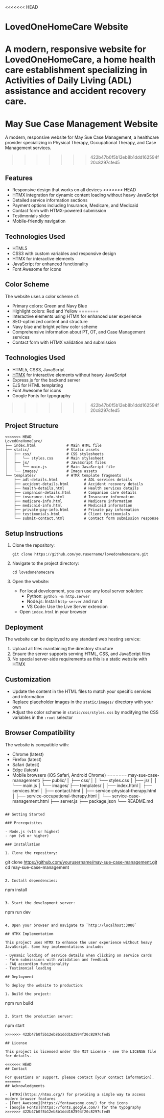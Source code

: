 <<<<<<< HEAD
# LovedOneHomeCare Website

A modern, responsive website for LovedOneHomeCare, a home health care establishment specializing in Activities of Daily Living (ADL) assistance and accident recovery care.
=======
# May Sue Case Management Website

A modern, responsive website for May Sue Case Management, a healthcare provider specializing in Physical Therapy, Occupational Therapy, and Case Management services.
>>>>>>> 422b47b0f5b12eb8b1ddd162594f20c8297cfed5

## Features

- Responsive design that works on all devices
<<<<<<< HEAD
- HTMX integration for dynamic content loading without heavy JavaScript
- Detailed service information sections
- Payment options including Insurance, Medicare, and Medicaid
- Contact form with HTMX-powered submission
- Testimonials slider
- Mobile-friendly navigation

## Technologies Used

- HTML5
- CSS3 with custom variables and responsive design
- HTMX for interactive elements
- JavaScript for enhanced functionality
- Font Awesome for icons

## Color Scheme

The website uses a color scheme of:
- Primary colors: Green and Navy Blue
- Highlight colors: Red and Yellow
=======
- Interactive elements using HTMX for enhanced user experience
- SEO-optimized content and structure
- Navy blue and bright yellow color scheme
- Comprehensive information about PT, OT, and Case Management services
- Contact form with HTMX validation and submission

## Technologies Used

- HTML5, CSS3, JavaScript
- [HTMX](https://htmx.org/) for interactive elements without heavy JavaScript
- Express.js for the backend server
- EJS for HTML templating
- Font Awesome for icons
- Google Fonts for typography
>>>>>>> 422b47b0f5b12eb8b1ddd162594f20c8297cfed5

## Project Structure

```
<<<<<<< HEAD
LovedOneHomeCare/
├── index.html              # Main HTML file
├── static/                 # Static assets
│   ├── css/                # CSS stylesheets
│   │   └── styles.css      # Main stylesheet
│   ├── js/                 # JavaScript files
│   │   └── main.js         # Main JavaScript file
│   └── images/             # Image assets
└── templates/              # HTMX template fragments
    ├── adl-details.html            # ADL services details
    ├── accident-details.html       # Accident recovery details
    ├── health-details.html         # Health services details
    ├── companion-details.html      # Companion care details
    ├── insurance-info.html         # Insurance information
    ├── medicare-info.html          # Medicare information
    ├── medicaid-info.html          # Medicaid information
    ├── private-pay-info.html       # Private pay information
    ├── testimonials.html           # Client testimonials
    └── submit-contact.html         # Contact form submission response
```

## Setup Instructions

1. Clone the repository:
   ```
   git clone https://github.com/yourusername/lovedonehomecare.git
   ```

2. Navigate to the project directory:
   ```
   cd lovedonehomecare
   ```

3. Open the website:
   - For local development, you can use any local server solution:
     - Python: `python -m http.server`
     - Node.js: Install `http-server` and run it
     - VS Code: Use the Live Server extension
   - Open `index.html` in your browser

## Deployment

The website can be deployed to any standard web hosting service:

1. Upload all files maintaining the directory structure
2. Ensure the server supports serving HTML, CSS, and JavaScript files
3. No special server-side requirements as this is a static website with HTMX

## Customization

- Update the content in the HTML files to match your specific services and information
- Replace placeholder images in the `static/images/` directory with your own
- Adjust the color scheme in `static/css/styles.css` by modifying the CSS variables in the `:root` selector

## Browser Compatibility

The website is compatible with:
- Chrome (latest)
- Firefox (latest)
- Safari (latest)
- Edge (latest)
- Mobile browsers (iOS Safari, Android Chrome)
=======
may-sue-case-management/
├── public/
│   ├── css/
│   │   └── styles.css
│   ├── js/
│   │   └── main.js
│   └── images/
├── templates/
│   ├── index.html
│   ├── services.html
│   ├── contact.html
│   ├── service-physical-therapy.html
│   ├── service-occupational-therapy.html
│   └── service-case-management.html
├── server.js
├── package.json
└── README.md
```

## Getting Started

### Prerequisites

- Node.js (v14 or higher)
- npm (v6 or higher)

### Installation

1. Clone the repository:
   ```
   git clone https://github.com/yourusername/may-sue-case-management.git
   cd may-sue-case-management
   ```

2. Install dependencies:
   ```
   npm install
   ```

3. Start the development server:
   ```
   npm run dev
   ```

4. Open your browser and navigate to `http://localhost:3000`

## HTMX Implementation

This project uses HTMX to enhance the user experience without heavy JavaScript. Some key implementations include:

- Dynamic loading of service details when clicking on service cards
- Form submissions with validation and feedback
- FAQ accordion functionality
- Testimonial loading

## Deployment

To deploy the website to production:

1. Build the project:
   ```
   npm run build
   ```

2. Start the production server:
   ```
   npm start
   ```
>>>>>>> 422b47b0f5b12eb8b1ddd162594f20c8297cfed5

## License

This project is licensed under the MIT License - see the LICENSE file for details.

<<<<<<< HEAD
## Contact

For questions or support, please contact [your contact information]. 
=======
## Acknowledgments

- [HTMX](https://htmx.org/) for providing a simple way to access modern browser features
- [Font Awesome](https://fontawesome.com/) for the icons
- [Google Fonts](https://fonts.google.com/) for the typography 
>>>>>>> 422b47b0f5b12eb8b1ddd162594f20c8297cfed5
